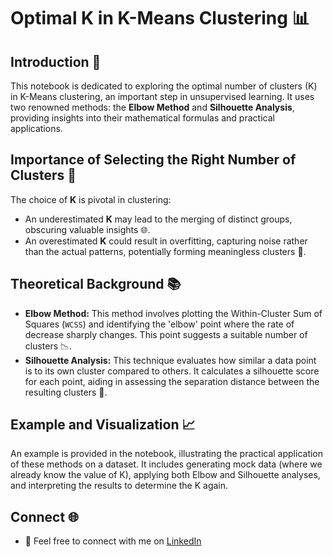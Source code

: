 # Optimal K in K-Means Clustering 📊

## Introduction 🌟
This notebook is dedicated to exploring the optimal number of clusters (K) in K-Means clustering, an important step in unsupervised learning. It uses two renowned methods: the **Elbow Method** and **Silhouette Analysis**, providing insights into their mathematical formulas and practical applications.

## Importance of Selecting the Right Number of Clusters 🔑
The choice of **K** is pivotal in clustering:
- An underestimated **K** may lead to the merging of distinct groups, obscuring valuable insights 🌐.
- An overestimated **K** could result in overfitting, capturing noise rather than the actual patterns, potentially forming meaningless clusters 🚫.

## Theoretical Background 📚
- **Elbow Method:** This method involves plotting the Within-Cluster Sum of Squares (`WCSS`) and identifying the 'elbow' point where the rate of decrease sharply changes. This point suggests a suitable number of clusters 📉.
- **Silhouette Analysis:** This technique evaluates how similar a data point is to its own cluster compared to others. It calculates a silhouette score for each point, aiding in assessing the separation distance between the resulting clusters 📏.

## Example and Visualization 📈
An example is provided in the notebook, illustrating the practical application of these methods on a dataset. It includes generating mock data (where we already know the value of K), applying both Elbow and Silhouette analyses, and interpreting the results to determine the K again. 

## Connect 🌐
- 🔗 Feel free to connect with me on [LinkedIn](https://www.linkedin.com/in/labrijisaad/) 

